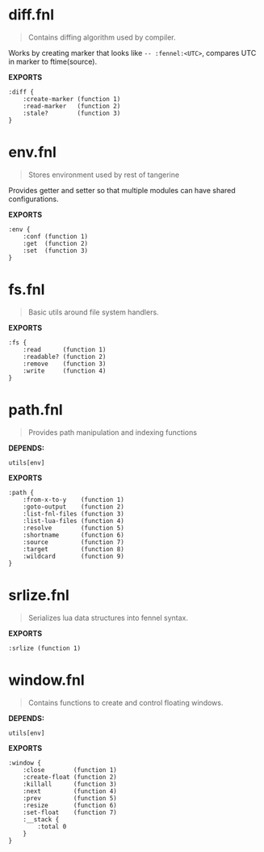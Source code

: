 # diff.fnl
> Contains diffing algorithm used by compiler.

Works by creating marker that looks like `-- :fennel:<UTC>`,
compares UTC in marker to ftime(source).

**EXPORTS**
```fennel
:diff {
	:create-marker (function 1)
	:read-marker   (function 2)
	:stale?        (function 3)
}
```

# env.fnl
> Stores environment used by rest of tangerine

Provides getter and setter so that multiple modules can have shared configurations.

**EXPORTS**
```fennel
:env {
	:conf (function 1)
	:get  (function 2)
	:set  (function 3)
}
```

# fs.fnl
> Basic utils around file system handlers.

**EXPORTS**
```fennel
:fs {
	:read      (function 1)
	:readable? (function 2)
	:remove    (function 3)
	:write     (function 4)
}
```

# path.fnl
> Provides path manipulation and indexing functions

**DEPENDS:**
```
utils[env]
```

**EXPORTS**
```fennel
:path {
	:from-x-to-y    (function 1)
	:goto-output    (function 2)
	:list-fnl-files (function 3)
	:list-lua-files (function 4)
	:resolve        (function 5)
	:shortname      (function 6)
	:source         (function 7)
	:target         (function 8)
	:wildcard       (function 9)
}
```

# srlize.fnl
> Serializes lua data structures into fennel syntax.

**EXPORTS**
```fennel
:srlize (function 1)
```

# window.fnl
> Contains functions to create and control floating windows.

**DEPENDS:**
```
utils[env]
```

**EXPORTS**
```fennel
:window {
	:close        (function 1)
	:create-float (function 2)
	:killall      (function 3)
	:next         (function 4)
	:prev         (function 5)
	:resize       (function 6)
	:set-float    (function 7)
	:__stack {
		:total 0
	}
}
```

